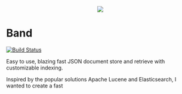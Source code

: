 <center><img src="https://i.imgur.com/Pu8z1QV.png"></center>

# Band
[![Build Status](https://travis-ci.org/temannin/Band.svg?branch=master)](https://travis-ci.org/temannin/Band)

Easy to use, blazing fast JSON document store and retrieve with customizable indexing.

Inspired by the popular solutions Apache Lucene and Elasticsearch, I wanted to create a fast 


